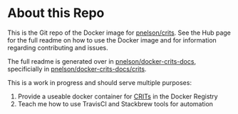 # About this Repo

This is the Git repo of the Docker image for [pnelson/crits](https://registry.hub.docker.com/pnelson/docker-crits/). See the Hub page for the full readme on how to use the Docker image and for information regarding contributing and issues.

The full readme is generated over in [pnelson/docker-crits-docs](https://github.com/pnelson/docker-crits-docs),
specificially in [pnelson/docker-crits-docs/crits](https://github.com/pnelson/docker-crits-docs/crits).

This is a work in progress and should serve multiple purposes:

1. Provide a useable docker container for [CRITs](https://github.com/crits/crits) in the Docker Registry
1. Teach me how to use TravisCI and Stackbrew tools for automation
